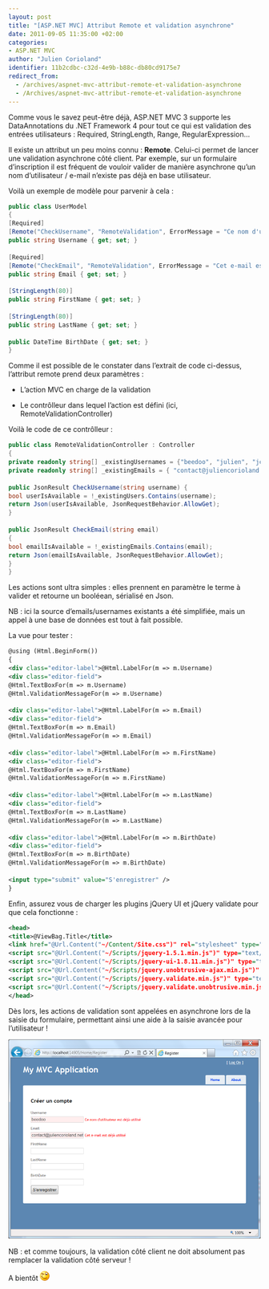 ```yaml
---
layout: post
title: "[ASP.NET MVC] Attribut Remote et validation asynchrone"
date: 2011-09-05 11:35:00 +02:00
categories:
- ASP.NET MVC
author: "Julien Corioland"
identifier: 11b2cdbc-c32d-4e9b-b88c-db80cd9175e7
redirect_from:
  - /archives/aspnet-mvc-attribut-remote-et-validation-asynchrone
  - /Archives/aspnet-mvc-attribut-remote-et-validation-asynchrone
---
```


Comme vous le savez peut-être déjà, ASP.NET MVC 3 supporte les DataAnnotations du .NET Framework 4 pour tout ce qui est validation des entrées utilisateurs : Required, StringLength, Range, RegularExpression…

Il existe un attribut un peu moins connu : **Remote**. Celui-ci permet de lancer une validation asynchrone côté client. Par exemple, sur un formulaire d’inscription il est fréquent de vouloir valider de manière asynchrone qu’un nom d’utilisateur / e-mail n’existe pas déjà en base utilisateur.

Voilà un exemple de modèle pour parvenir à cela :

```csharp
public class UserModel
{
[Required]
[Remote("CheckUsername", "RemoteValidation", ErrorMessage = "Ce nom d'utilisateur est déjà utilisé")]
public string Username { get; set; }

[Required]
[Remote("CheckEmail", "RemoteValidation", ErrorMessage = "Cet e-mail est déjà utilisé")]
public string Email { get; set; }

[StringLength(80)]
public string FirstName { get; set; }

[StringLength(80)]
public string LastName { get; set; }

public DateTime BirthDate { get; set; }
}
```

Comme il est possible de le constater dans l’extrait de code ci-dessus, l’attribut remote prend deux paramètres :

- L’action MVC en charge de la validation

- Le contrôlleur dans lequel l’action est défini (ici, RemoteValidationController)

Voilà le code de ce contrôlleur :

```csharp
public class RemoteValidationController : Controller
{
private readonly string[] _existingUsernames = {"beedoo", "julien", "jcorioland"};
private readonly string[] _existingEmails = { "contact@juliencorioland.net" };

public JsonResult CheckUsername(string username) {
bool userIsAvailable = !_existingUsers.Contains(username);
return Json(userIsAvailable, JsonRequestBehavior.AllowGet);
}

public JsonResult CheckEmail(string email)
{
bool emailIsAvailable = !_existingEmails.Contains(email);
return Json(emailIsAvailable, JsonRequestBehavior.AllowGet);
}
}
```

Les actions sont ultra simples : elles prennent en paramètre le terme à valider et retourne un booléean, sérialisé en Json.

NB : ici la source d’emails/usernames existants a été simplifiée, mais un appel à une base de données est tout à fait possible.

La vue pour tester :

```xml
@using (Html.BeginForm())
{
<div class="editor-label">@Html.LabelFor(m => m.Username)
<div class="editor-field">
@Html.TextBoxFor(m => m.Username)
@Html.ValidationMessageFor(m => m.Username)

<div class="editor-label">@Html.LabelFor(m => m.Email)
<div class="editor-field">
@Html.TextBoxFor(m => m.Email)
@Html.ValidationMessageFor(m => m.Email)

<div class="editor-label">@Html.LabelFor(m => m.FirstName)
<div class="editor-field">
@Html.TextBoxFor(m => m.FirstName)
@Html.ValidationMessageFor(m => m.FirstName)

<div class="editor-label">@Html.LabelFor(m => m.LastName)
<div class="editor-field">
@Html.TextBoxFor(m => m.LastName)
@Html.ValidationMessageFor(m => m.LastName)

<div class="editor-label">@Html.LabelFor(m => m.BirthDate)
<div class="editor-field">
@Html.TextBoxFor(m => m.BirthDate)
@Html.ValidationMessageFor(m => m.BirthDate)

<input type="submit" value="S'enregistrer" />
}
```

Enfin, assurez vous de charger les plugins jQuery UI et jQuery validate pour que cela fonctionne :

```xml
<head>
<title>@ViewBag.Title</title>
<link href="@Url.Content("~/Content/Site.css")" rel="stylesheet" type="text/css" />
<script src="@Url.Content("~/Scripts/jquery-1.5.1.min.js")" type="text/javascript"></script>
<script src="@Url.Content("~/Scripts/jquery-ui-1.8.11.min.js")" type="text/javascript"></script>
<script src="@Url.Content("~/Scripts/jquery.unobtrusive-ajax.min.js")" type="text/javascript"></script>
<script src="@Url.Content("~/Scripts/jquery.validate.min.js")" type="text/javascript"></script>
<script src="@Url.Content("~/Scripts/jquery.validate.unobtrusive.min.js")" type="text/javascript"></script>
</head>
```

Dès lors, les actions de validation sont appelées en asynchrone lors de la saisie du formulaire, permettant ainsi une aide à la saisie avancée pour l’utilisateur !

![image](/images/aspnet-mvc-attribut-remote-et-validation-asynchrone/f5563f95-e071-431a-894d-31e4099d6554.jpg)

NB : et comme toujours, la validation côté client ne doit absolument pas remplacer la validation côté serveur !

A bientôt ![image](/images/aspnet-mvc-attribut-remote-et-validation-asynchrone/77f00b6e-819d-41f5-b67e-4992baf52650.jpg)

